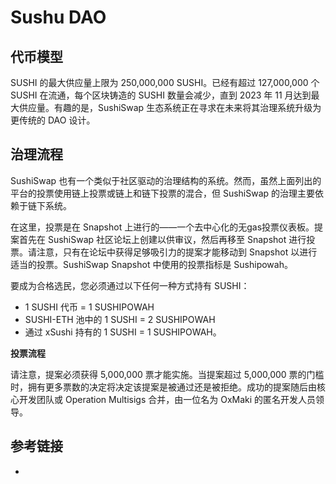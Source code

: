 # Sushu DAO


## 代币模型
SUSHI 的最大供应量上限为 250,000,000 SUSHI。已经有超过 127,000,000 个 SUSHI 在流通，每个区块铸造的 SUSHI 数量会减少，直到 2023 年 11 月达到最大供应量。有趣的是，SushiSwap 生态系统正在寻求在未来将其治理系统升级为更传统的 DAO 设计。

## 治理流程
SushiSwap 也有一个类似于社区驱动的治理结构的系统。然而，虽然上面列出的平台的投票使用链上投票或链上和链下投票的混合，但 SushiSwap 的治理主要依赖于链下系统。

在这里，投票是在 Snapshot 上进行的——一个去中心化的无gas投票仪表板。提案首先在 SushiSwap 社区论坛上创建以供审议，然后再移至 Snapshot 进行投票。请注意，只有在论坛中获得足够吸引力的提案才能移动到 Snapshot 以进行适当的投票。SushiSwap Snapshot 中使用的投票指标是 Sushipowah。

要成为合格选民，您必须通过以下任何一种方式持有 SUSHI：

- 1 SUSHI 代币 = 1 SUSHIPOWAH  
- SUSHI-ETH 池中的 1 SUSHI = 2 SUSHIPOWAH  
- 通过 xSushi 持有的 1 SUSHI = 1 SUSHIPOWAH。  

**投票流程**

请注意，提案必须获得 5,000,000 票才能实施。当提案超过 5,000,000 票的门槛时，拥有更多票数的决定将决定该提案是被通过还是被拒绝。成功的提案随后由核心开发团队或 Operation Multisigs 合并，由一位名为 OxMaki 的匿名开发人员领导。




## 参考链接
- 